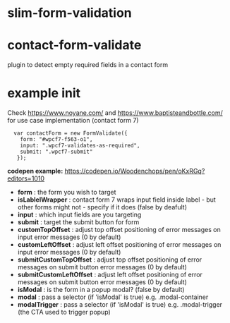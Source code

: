 # slim-form-validation

# contact-form-validate
plugin to detect empty required fields in a contact form


# example init

Check https://www.noyane.com/ and https://www.baptisteandbottle.com/ for use case implementation (contact form 7)
```
  var contactForm = new FormValidate({
    form: "#wpcf7-f563-o1",
    input: ".wpcf7-validates-as-required", 
    submit: ".wpcf7-submit"
   });
 ```
 
 **codepen example:**
https://codepen.io/Woodenchops/pen/oKxRGq?editors=1010

 
 - **form** : the form you wish to target
 - **isLablelWrapper** : contact form 7 wraps input field inside label - but other forms might not - specify if it does (false by deafult)
 - **input** : which input fields are you targeting
 - **submit** : target the submit button for form
 - **customTopOffset** : adjust top offset positioning of error messages on input error messages (0 by default)
 - **customLeftOffset** : adjust left offset positioning of error messages on input error messages (0 by default)
 - **submitCustomTopOffset** : adjust top offset positioning of error messages on submit button error messages (0 by default)
 - **submitCustomLeftOffset** : adjust left offset positioning of error messages on submit button error messages (0 by default)
 - **isModal** : is the form in a popup modal? (false by default)
 - **modal** : pass a selector (if 'isModal' is true) e.g. .modal-container
 - **modalTrigger** : pass a selector (if 'isModal' is true) e.g. .modal-trigger (the CTA used to trigger popup)
 
